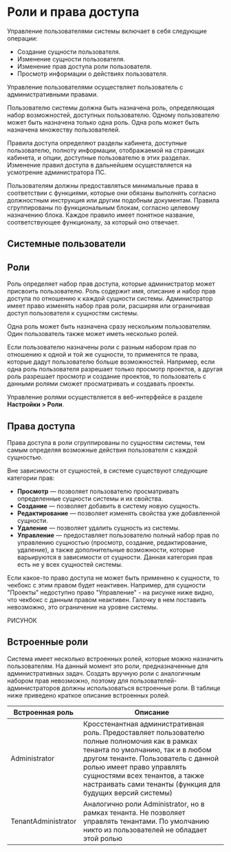 # Роли и права доступа

Управление пользователями системы включает в себя следующие операции:
* Создание сущности пользователя.
* Изменение сущности пользователя.
* Изменение прав доступа роли пользователя.
* Просмотр информации о действиях пользователя.

Управление пользователями осуществляет пользователь с административными правами.

Пользователю системы должна быть назначена роль, определяющая набор возможностей, доступных пользователю. Одному пользователю может быть назначена только одна роль. Одна роль может быть назначена множеству
пользователей.

Правила доступа определяют разделы кабинета, доступные пользователю, полноту информации, отображаемой на страницах кабинета, и опции, доступные пользователю в этих разделах. Изменение правил доступа в
дальнейшем осуществляется на усмотрение администратора ПС. 

Пользователям должны предоставляться минимальные права в соответствии с функциями, которые они обязаны выполнять согласно должностным инструкция или другим подобным документам. Правила сгруппированы по функциональным блокам, согласно целевому назначению блока. Каждое правило имеет понятное название, соответствующее
функционалу, за который оно отвечает.


## Системные пользователи



## Роли

Роль определяет набор прав доступа, которые администратор может присвоить пользователю. Роль содержит имя, описание и набор прав доступа по отношению к каждой сущности системы. Администратор имеет право изменять набор прав роли, расширяя или ограничивая доступ пользователя к сущностям системы.

Одна роль может быть назначена сразу нескольким пользователям. Один пользователь также может иметь несколько ролей. 

Если пользователю назначены роли с разным набором прав по отношению к одной и той же сущности, то применятся те права, которые дадут пользователю больше возможностей. Например, если одна роль пользователя разрешает только просмотр проектов, а другая роль разрешает просмотр и создание проектов, то пользователь с данными ролями сможет просматривать и создавать проекты.  

Управление ролями осуществляется в веб-интерфейсе в разделе **Настройки > Роли**.


## Права доступа

Права доступа в роли сгруппированы по сущностям системы, тем самым определяя возможные действия пользователя с каждой сущностью. 

Вне зависимости от сущностей, в системе существуют следующие категории прав:
* **Просмотр** — позволяет пользователю просматривать определенные сущности системы и их свойства. 
* **Создание** — позволяет добавить в систему новую сущность. 
* **Редактирование** — позволяет изменять свойства уже добавленной сущности. 
* **Удаление** — позволяет удалить сущность из системы. 
* **Управление** — предоставляет пользователю полный набор прав по управлению сущностью (просмотр, создание, редактирование, удаление), а также дополнительные возможности, которые варьируются в зависимости от сущности. Данная категория прав есть не у всех сущностей системы.
  
Если какое-то право доступа не может быть применено к сущности, то чекбокс с этим правом будет неактивен. Например, для сущности "Проекты" недоступно право "Управление" - на рисунке ниже видно, что чекбокс с данным правом неактивен. Галочку в нем поставить невозможно, это ограничение на уровне системы.

РИСУНОК


## Встроенные роли

Система имеет несколько встроенных ролей, которые можно назначить пользователям. На данный момент это роли, предназначенные для административных задач. Создать вручную роли с аналогичным набором прав невозможно, поэтому для пользователей-администраторов должны использоваться встроенные роли. В таблице ниже приведено краткое описание встроенных ролей. 

| Встроенная роль       | Описание                                         |  
| --------------------- | ------------------------------------------------ |
| Administrator         | Кросстенантная административная роль. Предоставляет пользователю полные полномочия как в рамках тенанта по умолчанию, так и в любом другом тенанте. Пользователь с данной ролью имеет право управлять сущностями всех тенантов, а также настраивать сами тенанты (функция для будущих версий системы)           |
| TenantAdministrator   | Аналогично роли Administrator, но в рамках тенанта. Не позволяет управлять тенантами. По умолчанию никто из пользователей не обладает этой ролью | 












